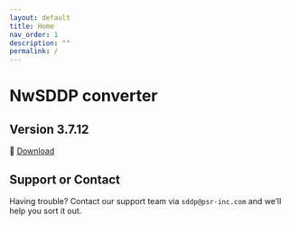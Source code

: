 ```yaml
---
layout: default
title: Home
nav_order: 1
description: ""
permalink: /
---
```


# NwSDDP converter

## Version 3.7.12

🔗 [Download](https://www.psr-inc.com/app/link/?t=d&f=nwsddp-3.7.12-setup.exe)

## Support or Contact

Having trouble? Contact our support team via `sddp@psr-inc.com` and we’ll help you sort it out.

